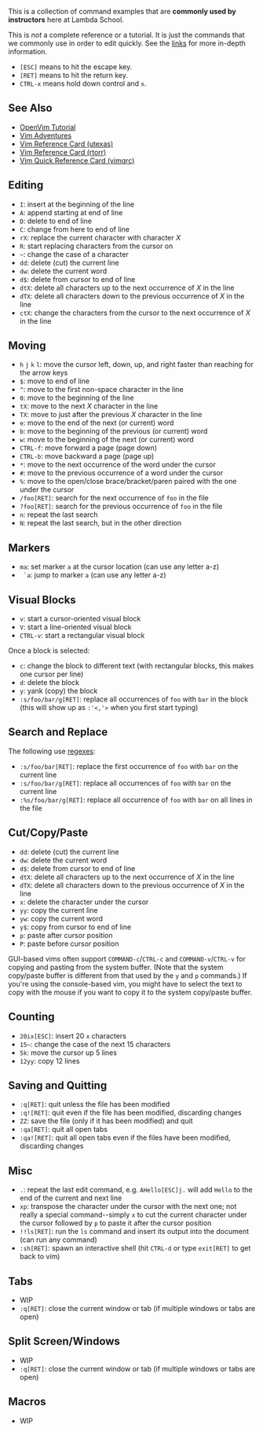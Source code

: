 This is a collection of command examples that are **commonly used by instructors** here at Lambda School.

This is _not_ a complete reference or a tutorial. It is just the commands that we commonly use in order to edit quickly. See the [links](#see-also) for more in-depth information.

- `[ESC]` means to hit the escape key.
- `[RET]` means to hit the return key.
- `CTRL-x` means hold down control and `x`.

## See Also

- [OpenVim Tutorial](http://www.openvim.com/)
- [Vim Adventures](https://vim-adventures.com/)
- [Vim Reference Card (utexas)](http://users.ece.utexas.edu/~adnan/vimqrc.html)
- [Vim Reference Card (rtorr)](https://vim.rtorr.com/)
- [Vim Quick Reference Card (vimqrc)](http://tnerual.eriogerg.free.fr/vim.html)

## Editing

- `I`: insert at the beginning of the line
- `A`: append starting at end of line
- `D`: delete to end of line
- `C`: change from here to end of line
- `rX`: replace the current character with character _X_
- `R`: start replacing characters from the cursor on
- `~`: change the case of a character
- `dd`: delete (cut) the current line
- `dw`: delete the current word
- `d$`: delete from cursor to end of line
- `dtX`: delete all characters up to the next occurrence of _X_ in the line
- `dTX`: delete all characters down to the previous occurrence of _X_ in the line
- `ctX`: change the characters from the cursor to the next occurrence of _X_ in the line

## Moving

- `h` `j` `k` `l`: move the cursor left, down, up, and right faster than reaching for the arrow keys
- `$`: move to end of line
- `^`: move to the first non-space character in the line
- `0`: move to the beginning of the line
- `tX`: move to the next _X_ character in the line
- `TX`: move to just after the previous _X_ character in the line
- `e`: move to the end of the next (or current) word
- `b`: move to the beginning of the previous (or current) word
- `w`: move to the beginning of the next (or current) word
- `CTRL-f`: move forward a page (page down)
- `CTRL-b`: move backward a page (page up)
- `*`: move to the next occurrence of the word under the cursor
- `#`: move to the previous occurrence of a word under the cursor
- `%`: move to the open/close brace/bracket/paren paired with the one under the cursor
- `/foo[RET]`: search for the next occurrence of `foo` in the file
- `?foo[RET]`: search for the previous occurrence of `foo` in the file
- `n`: repeat the last search
- `N`: repeat the last search, but in the other direction

## Markers

- `ma`: set marker `a` at the cursor location (can use any letter a-z)
- `` `a``: jump to marker `a` (can use any letter a-z)

## Visual Blocks

- `v`: start a cursor-oriented visual block
- `V`: start a line-oriented visual block
- `CTRL-v`: start a rectangular visual block

Once a block is selected:

- `c`: change the block to different text (with rectangular blocks, this makes one cursor per line)
- `d`: delete the block
- `y`: yank (copy) the block
- `:s/foo/bar/g[RET]`: replace all occurrences of `foo` with `bar` in the block (this will show up as `:'<,'>` when you first start typing)

## Search and Replace

The following use [regexes](http://vimregex.com/):

- `:s/foo/bar[RET]`: replace the first occurrence of `foo` with `bar` on the current line
- `:s/foo/bar/g[RET]`: replace all occurrences of `foo` with `bar` on the current line
- `:%s/foo/bar/g[RET]`: replace all occurrence of `foo` with `bar` on all lines in the file

## Cut/Copy/Paste

- `dd`: delete (cut) the current line
- `dw`: delete the current word
- `d$`: delete from cursor to end of line
- `dtX`: delete all characters up to the next occurrence of _X_ in the line
- `dTX`: delete all characters down to the previous occurrence of _X_ in the line
- `x`: delete the character under the cursor
- `yy`: copy the current line
- `yw`: copy the current word
- `y$`: copy from cursor to end of line
- `p`: paste after cursor position
- `P`: paste before cursor position

GUI-based vims often support `COMMAND-c`/`CTRL-c` and `COMMAND-v`/`CTRL-v` for copying and pasting from the system buffer. (Note that the system copy/paste buffer is different from that used by the `y` and `p` commands.) If you're using the console-based vim, you might have to select the text to copy with the mouse if you want to copy it to the system copy/paste buffer.

## Counting

- `20ix[ESC]`: insert 20 `x` characters
- `15~`: change the case of the next 15 characters
- `5k`: move the cursor up 5 lines
- `12yy`: copy 12 lines

## Saving and Quitting

- `:q[RET]`: quit unless the file has been modified
- `:q![RET]`: quit even if the file has been modified, discarding changes
- `ZZ`: save the file (only if it has been modified) and quit
- `:qa[RET]`: quit all open tabs
- `:qa![RET]`: quit all open tabs even if the files have been modified, discarding changes

## Misc

- `.`: repeat the last edit command, e.g. `AHello[ESC]j.` will add `Hello` to the end of the current and next line
- `xp`: transpose the character under the cursor with the next one; not really a special command--simply `x` to cut the current character under the cursor followed by `p` to paste it after the cursor position
- `!!ls[RET]`: run the `ls` command and insert its output into the document (can run any command)
- `:sh[RET]`: spawn an interactive shell (hit `CTRL-d` or type `exit[RET]` to get back to vim)

## Tabs

- WIP
- `:q[RET]`: close the current window or tab (if multiple windows or tabs are open)

## Split Screen/Windows

- WIP
- `:q[RET]`: close the current window or tab (if multiple windows or tabs are open)

## Macros

- WIP
